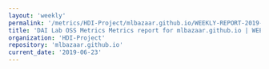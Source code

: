 ```yaml
---
layout: 'weekly'
permalink: '/metrics/HDI-Project/mlbazaar.github.io/WEEKLY-REPORT-2019-06-23'
title: 'DAI Lab OSS Metrics Metrics report for mlbazaar.github.io | WEEKLY-REPORT-2019-06-23'
organization: 'HDI-Project'
repository: 'mlbazaar.github.io'
current_date: '2019-06-23'
---
```

